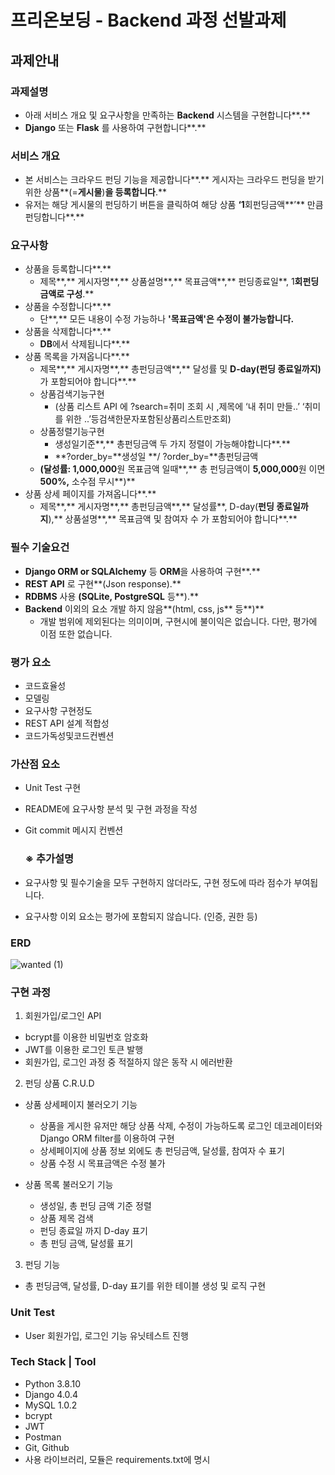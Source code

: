 # 프리온보딩 - Backend 과정 선발과제

## 과제안내
### 과제설명

- 아래 서비스 개요 및 요구사항을 만족하는 **Backend** 시스템을 구현합니다**.**
- **Django** 또는 **Flask** 를 사용하여 구현합니다**.**

### 서비스 개요

- 본 서비스는 크라우드 펀딩 기능을 제공합니다**.** 게시자는 크라우드 펀딩을 받기위한 상품**(=**게시물**)**을 등록합니다**.**
- 유저는 해당 게시물의 펀딩하기 버튼을 클릭하여 해당 상품 **‘1**회펀딩금액**’** 만큼 펀딩합니다**.**

### 요구사항

- 상품을 등록합니다**.**
    - 제목**,** 게시자명**,** 상품설명**,** 목표금액**,** 펀딩종료일**, 1**회펀딩금액로 구성**.**
- 상품을 수정합니다**.**
    - 단**,** 모든 내용이 수정 가능하나 **'**목표금액**'**은 수정이 불가능합니다**.**
- 상품을 삭제합니다**.**
    - **DB**에서 삭제됩니다**.**
- 상품 목록을 가져옵니다**.**
    - 제목**,** 게시자명**,** 총펀딩금액**,** 달성률 및 **D-day(**펀딩 종료일까지**)** 가 포함되어야 합니다**.**
    - 상품검색기능구현
        - (상품 리스트 API 에 ?search=취미 조회 시 ,제목에 ‘내 취미 만들..’ ‘취미를 위한
        ..’등검색한문자포함된상품리스트만조회)
    - 상품정렬기능구현
        - 생성일기준**,** 총펀딩금액 두 가지 정렬이 가능해야합니다**.**
        - **?order_by=**생성일 **/ ?order_by=**총펀딩금액
    - **(**달성률**: 1,000,000**원 목표금액 일때**,** 총 펀딩금액이 **5,000,000**원 이면 **500%,** 소수점
    무시**)**
- 상품 상세 페이지를 가져옵니다**.**
    - 제목**,** 게시자명**,** 총펀딩금액**,** 달성률**, D-day(**펀딩 종료일까지**),** 상품설명**,** 목표금액 및 참여자 수 가 포함되어야 합니다**.**

### 필수 기술요건

- **Django ORM or SQLAlchemy** 등 **ORM**을 사용하여 구현**.**
- **REST API** 로 구현**(Json response).**
- **RDBMS** 사용 **(SQLite, PostgreSQL** 등**).**
- **Backend** 이외의 요소 개발 하지 않음**(html, css, js** 등**)**
    - 개발 범위에 제외된다는 의미이며, 구현시에 불이익은 없습니다. 다만, 평가에
    이점 또한 없습니다.

### 평가 요소

- 코드효율성
- 모델링
- 요구사항 구현정도
- REST API 설계 적합성
- 코드가독성및코드컨벤션

### 가산점 요소

- Unit Test 구현
- README에 요구사항 분석 및 구현 과정을 작성
- Git commit 메시지 컨벤션
    
    ### ※ 추가설명
    
- 요구사항 및 필수기술을 모두 구현하지 않더라도, 구현 정도에 따라 점수가 부여됩니다.
- 요구사항 이외 요소는 평가에 포함되지 않습니다. (인증, 권한 등)

### ERD

![wanted (1)](https://user-images.githubusercontent.com/91520365/164155626-b419c83d-1f74-49d1-b09e-813bc8ddd910.png)

### 구현 과정 

1. 회원가입/로그인 API

- bcrypt를 이용한 비밀번호 암호화
- JWT를 이용한 로그인 토큰 발행
- 회원가입, 로그인 과정 중 적절하지 않은 동작 시 에러반환

2. 펀딩 상품 C.R.U.D

- 상품 상세페이지 불러오기 기능
   - 상품을 게시한 유저만 해당 상품 삭제, 수정이 가능하도록 로그인 데코레이터와 Django ORM filter를 이용하여 구현 
   - 상세페이지에 상품 정보 외에도 총 펀딩금액, 달성률, 참여자 수 표기 
   - 상품 수정 시 목표금액은 수정 불가 

- 상품 목록 불러오기 기능 
   - 생성일, 총 펀딩 금액 기준 정렬 
   - 상품 제목 검색 
   - 펀딩 종료일 까지 D-day 표기
   - 총 펀딩 금액, 달성률 표기

3. 펀딩 기능 

- 총 펀딩금액, 달성률, D-day 표기를 위한 테이블 생성 및 로직 구현

### Unit Test 

- User 회원가입, 로그인 기능 유닛테스트 진행 

### Tech Stack | Tool

- Python 3.8.10
- Django 4.0.4
- MySQL 1.0.2
- bcrypt
- JWT
- Postman
- Git, Github
- 사용 라이브러리, 모듈은 requirements.txt에 명시